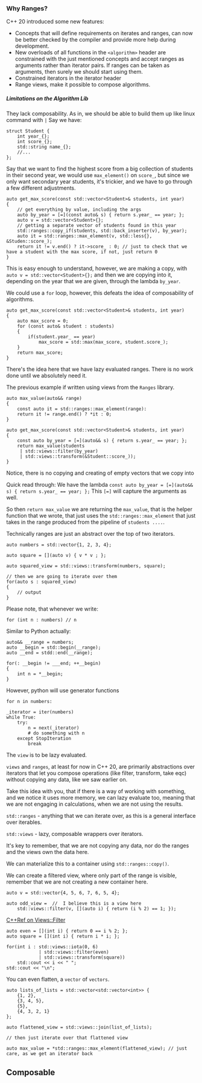 ### Why Ranges? 
C++ 20 introduced some new features: 
- Concepts that will define requirements on iterates and ranges, can now be better checked by the compiler and provide more help during development. 
- New overloads of all functions in the `<algorithm>` header are constrained with the just mentioned concepts and accept ranges as arguments rather than iterator pairs. If ranges can be taken as arguments, then surely we should start using them. 
- Constrained iterators in the iterator header
- Range views, make it possible to compose algorithms.

##### Limitations on the Algorithm Lib
They lack composability. As in, we should be able to build them up like linux command with `|`
Say we have: 
```
struct Student { 
	int year_{};
	int score_{};
	std::string name_{};
	//... 
};
```

Say that we want to find the highest score from a big collection of students in their second year, we would use `max_element()` on `score_`, but since we only want secondary year students, it's trickier, and we have to go through a few different adjustments. 

```
auto get_max_score(const std::vector<Student>& students, int year)
{ 
	// get everything by value, including the args
	auto by_year = [=](const auto& s) { return s.year_ == year; };
	auto v = std::vector<Student>{};
	// getting a separate vector of students found in this year
	std::ranges::copy_if(students, std::back_inserter(v), by_year);
	auto it = std::ranges::max_element(v, std::less{}, &Studen::score_);
	return it != v.end() ? it->score_ : 0; // just to check that we have a student with the max score, if not, just return 0
}
```

This is easy enough to understand, however, we are making a copy, with `auto v = std::vector<Student>{};` and then we are copying into it, depending on the year that we are given, through the lambda `by_year`. 

We could use a `for` loop, however, this defeats the idea of composability of algorithms. 

```
auto get_max_score(const std::vector<Student>& students, int year)
{ 
	auto max_score = 0; 
	for (const auto& student : students)
	{ 
		if(student.year_ == year)
			max_score = std::max(max_score, student.score_);
	}
	return max_score;
}
```

There's the idea here that we have lazy evaluated ranges. 
There is no work done until we absolutely need it. 

The previous example if written using views from the `Ranges` library. 

```
auto max_value(auto&& range)
{ 
	const auto it = std::ranges::max_element(range): 
	return it != range.end() ? *it : 0;
}

auto get_max_score(const std::vector<Student>& students, int year)
{ 
	const auto by_year = [=](auto&& s) { return s.year_ == year; };
	return max_value(students
	 | std::views::filter(by_year)
	 | std::views::transform(&Student::score_));
}
```

Notice, there is no copying and creating of empty vectors that we copy into

Quick read through: 
We have the lambda `const auto by_year = [=](auto&& s) { return s.year_ == year; };`
This `[=]` will capture the arguments as well. 

So then `return max_value` we are returning the `max_value`, that is the helper function that we wrote, that just uses the `std::ranges::max_element` that just takes in the range produced from the pipeline of `students ....`. 

Technically ranges are just an abstract over the top of two iterators. 

```
auto numbers = std::vector{1, 2, 3, 4};

auto square = [](auto v) { v * v ; };

auto squared_view = std::views::transform(numbers, square);

// then we are going to iterate over them
for(auto s : squared_view) 
{ 
	// output
}
```

Please note, that whenever we write: 
```
for (int n : numbers) // n
```

Similar to Python actually: 
```
auto&& __range = numbers; 
auto __begin = std::begin(__range);
auto __end = stdd::end(__range);

for(: __begin != ___end; ++__begin)
{ 
	int n = *__begin;
}
```

However, python will use generator functions

```
for n in numbers: 

_iterator = iter(numbers)
while True: 
	try: 
		n = next(_iterator)
		# do something with n
	except StopIteration
		break
```

The `view` is to be lazy evaluated. 

`views` and  `ranges`, at least for now in C++ 20, are primarily abstractions over iterators that let you compose operations (like filter, transform, take eqc) without copying any data, like we saw earlier on. 

Take this idea with you, that if there is a way of working with something, and we notice it uses more memory, we can lazy evaluate too, meaning that we are not engaging in calculations, when we are not using the results. 

`std::ranges` - anything that we can iterate over, as this is a general interface over iterables. 

`std::views` - lazy, composable wrappers over iterators.

It's key to remember, that we are not copying any data, nor do the ranges and the views own the data here. 

We can materialize this to a container using `std::ranges::copy()`. 

We can create a filtered view, where only part of the range is visible, remember that we are not creating a new container here. 

```
auto v = std::vector{4, 5, 6, 7, 6, 5, 4};

auto odd_view =  //  I believe this is a view here
	std::views::filter(v, [](auto i) { return (i % 2) == 1; });
```

[C++Ref on Views::Filter](https://en.cppreference.com/w/cpp/ranges/filter_view.html)

```
auto even = [](int i) { return 0 == i % 2; };
auto square = [](int i) { return i * i; };

for(int i : std::views::iota(0, 6)
			| std::views::filter(even)
			| std::views::transform(square))
	std::cout << i << " ";
std::cout << "\n";
```

You can even flatten, a `vector` of `vectors`. 
```
auto lists_of_lists = std::vector<std::vector<int>> { 
	{1, 2},
	{3, 4, 5}, 
	{5}, 
	{4, 3, 2, 1}
};

auto flattened_view = std::views::join(list_of_lists);

// then just iterate over that flattened view

auto max_value = *std::ranges::max_element(flattened_view); // just care, as we get an iterator back
```

## Composable
